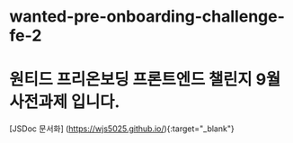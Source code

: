 # wanted-pre-onboarding-challenge-fe-2

# 원티드 프리온보딩 프론트엔드 챌린지 9월 사전과제 입니다.
[JSDoc 문서화] (https://wjs5025.github.io/){:target="_blank"}
